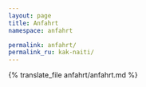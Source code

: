 ```yaml
---
layout: page
title: Anfahrt
namespace: anfahrt

permalink: anfahrt/
permalink_ru: kak-naiti/
---
```

{% translate_file anfahrt/anfahrt.md %}
